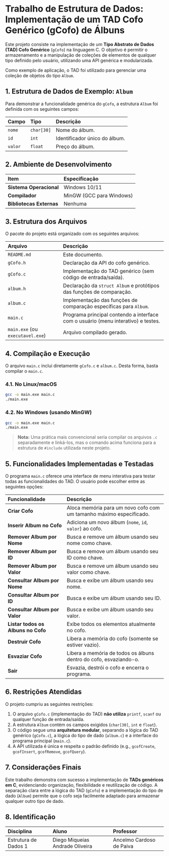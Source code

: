# Trabalho de Estrutura de Dados: Implementação de um TAD Cofo Genérico (gCofo) de Álbuns

Este projeto consiste na implementação de um **Tipo Abstrato de Dados (TAD) Cofo Genérico** (`gCofo`) na linguagem C. O objetivo é permitir o armazenamento e a manipulação de coleções de elementos de qualquer tipo definido pelo usuário, utilizando uma API genérica e modularizada.

Como exemplo de aplicação, o TAD foi utilizado para gerenciar uma coleção de objetos do tipo `Album`.

## 1. Estrutura de Dados de Exemplo: `Album`

Para demonstrar a funcionalidade genérica do `gCofo`, a estrutura `Album` foi definida com os seguintes campos:

| Campo | Tipo | Descrição |
| :--- | :--- | :--- |
| `nome` | `char[30]` | Nome do álbum. |
| `id` | `int` | Identificador único do álbum. |
| `valor` | `float` | Preço do álbum. |

## 2. Ambiente de Desenvolvimento

| Item | Especificação |
| :--- | :--- |
| **Sistema Operacional** | Windows 10/11 |
| **Compilador** | MinGW (GCC para Windows) |
| **Bibliotecas Externas** | Nenhuma |

## 3. Estrutura dos Arquivos

O pacote do projeto está organizado com os seguintes arquivos:

| Arquivo | Descrição |
| :--- | :--- |
| `README.md` | Este documento. |
| `gCofo.h` | Declaração da API do cofo genérico. |
| `gCofo.c` | Implementação do TAD genérico (sem código de entrada/saída). |
| `album.h` | Declaração da `struct Album` e protótipos das funções de comparação. |
| `album.c` | Implementação das funções de comparação específicas para `Album`. |
| `main.c` | Programa principal contendo a interface com o usuário (menu interativo) e testes. |
| `main.exe` (ou `executavel.exe`) | Arquivo compilado gerado. |

## 4. Compilação e Execução

O arquivo `main.c` inclui diretamente `gCofo.c` e `album.c`. Desta forma, basta compilar o `main.c`.

### 4.1. No Linux/macOS

```bash
gcc -o main.exe main.c
./main.exe
```

### 4.2. No Windows (usando MinGW)

```bash
gcc -o main.exe main.c
./main.exe
```

> **Nota:** Uma prática mais convencional seria compilar os arquivos `.c` separadamente e linká-los, mas o comando acima funciona para a estrutura de `#include` utilizada neste projeto.

## 5. Funcionalidades Implementadas e Testadas

O programa `main.c` oferece uma interface de menu interativa para testar todas as funcionalidades do TAD. O usuário pode escolher entre as seguintes opções:

| Funcionalidade | Descrição |
| :--- | :--- |
| **Criar Cofo** | Aloca memória para um novo cofo com um tamanho máximo especificado. |
| **Inserir Album no Cofo** | Adiciona um novo álbum (`nome`, `id`, `valor`) ao cofo. |
| **Remover Album por Nome** | Busca e remove um álbum usando seu nome como chave. |
| **Remover Album por ID** | Busca e remove um álbum usando seu ID como chave. |
| **Remover Album por Valor** | Busca e remove um álbum usando seu valor como chave. |
| **Consultar Album por Nome** | Busca e exibe um álbum usando seu nome. |
| **Consultar Album por ID** | Busca e exibe um álbum usando seu ID. |
| **Consultar Album por Valor** | Busca e exibe um álbum usando seu valor. |
| **Listar todos os Albuns no Cofo** | Exibe todos os elementos atualmente no cofo. |
| **Destruir Cofo** | Libera a memória do cofo (somente se estiver vazio). |
| **Esvaziar Cofo** | Libera a memória de todos os álbuns dentro do cofo, esvaziando-o. |
| **Sair** | Esvazia, destrói o cofo e encerra o programa. |

## 6. Restrições Atendidas

O projeto cumpriu as seguintes restrições:

1.  O arquivo `gCofo.c` (implementação do TAD) **não utiliza** `printf`, `scanf` ou qualquer função de entrada/saída.
2.  A estrutura `Album` contém os campos exigidos (`char[30]`, `int` e `float`).
3.  O código segue uma **arquitetura modular**, separando a lógica do TAD genérico (`gCofo.c`), a lógica do tipo de dado (`album.c`) e a interface do programa principal (`main.c`).
4.  A API utilizada é única e respeita o padrão definido (e.g., `gcofCreate`, `gcofInsert`, `gcofRemove`, `gcofQuery`).

## 7. Considerações Finais

Este trabalho demonstra com sucesso a implementação de **TADs genéricos em C**, evidenciando organização, flexibilidade e reutilização de código. A separação clara entre a lógica do TAD (`gCofo`) e a implementação do tipo de dado (`Album`) permite que o cofo seja facilmente adaptado para armazenar qualquer outro tipo de dado.

## 8. Identificação

| Disciplina | Aluno | Professor |
| :--- | :--- | :--- |
| Estrutura de Dados 1 | Diego Miqueias Andrade Oliveira | Ancelmo Cardoso de Paiva |

